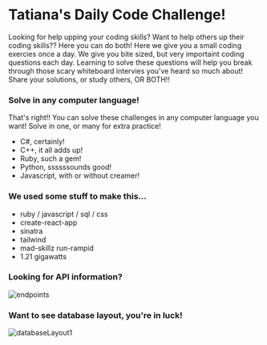# Tatiana's Daily Code Challenge!

Looking for help upping your coding skills?  Want to help others up their coding skills??  Here you can do both!  Here we give you a small coding exercies once a day.  We give you bite sized, but very importaint coding questions each day.  Learning to solve these questions will help you break through those scary whiteboard intervies you've heard so much about! Share your solutions, or study others, OR BOTH!!

### Solve in any computer language!
That's right!!  You can solve these challenges in any computer language you want!  Solve in one, or many for extra practice!
* C#, certainly! 
* C++, it all adds up! 
* Ruby, such a gem!  
* Python, ssssssounds good!  
* Javascript, with or without creamer!  

### We used some stuff to make this...
* ruby / javascript / sql / css
* create-react-app
* sinatra
* tailwind
* mad-skillz run-rampid
* 1.21 gigawatts

### Looking for API information?
![endpoints](https://user-images.githubusercontent.com/73799185/218355942-89fec264-1fee-4db7-966e-e45687a50d1d.png)

### Want to see database layout, you're in luck!
![databaseLayout1](https://user-images.githubusercontent.com/73799185/218336686-0a898488-3943-4d05-9e7b-3c5a411cf287.png)
